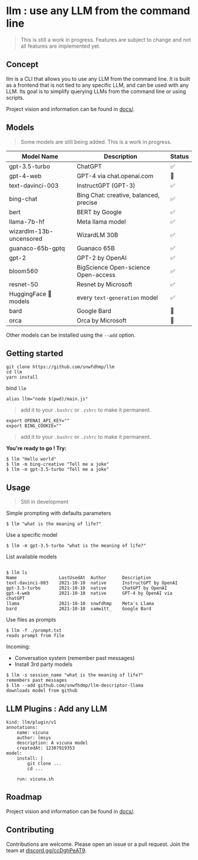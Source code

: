 # llm : use any LLM from the command line

> This is still a work in progress. Features are subject to change and not all features are implemented yet.

## Concept

llm is a CLI that allows you to use any LLM from the command line.
It is built as a frontend that is not tied to any specific LLM, and can be used with any LLM.
Its goal is to simplify querying LLMs from the command line or using scripts.

Project vision and information can be found in [docs/](docs/).

## Models

> Some models are still being added. This is a work in progress.

| Model Name                   | Description                                     | Status |
|------------------------------|-------------------------------------------------|--------|
| gpt-3.5-turbo                | ChatGPT                                         | ✅      |
| gpt-4-web                    | GPT-4 via chat.openai.com                       | 🔄      |
| text-davinci-003             | InstructGPT (GPT-3)                             | ✅      |
| bing-chat                    | Bing Chat: creative, balanced, precise          | ✅      |
| bert                         | BERT by Google                                  | ✅      |
| llama-7b-hf                  | Meta llama model                                | ✅      |
| wizardlm-13b-uncensored      | WizardLM 30B                                    | ✅      |
| guanaco-65b-gptq             | Guanaco 65B                                     | ✅      |
| gpt-2                        | GPT-2 by OpenAI                                 | ✅      |
| bloom560                     | BigScience Open-science Open-access             | ✅      |
| resnet-50                    | Resnet by Microsoft                             | ✅      |
| HuggingFace 🤗 models | every `text-generation` model | ✅      |
| bard                         | Google Bard                                     | 🔄      |
| orca                         | Orca by Microsoft                               | 🔄     |

Other models can be installed using the `--add` option.

## Getting started

```
git clone https://github.com/snwfdhmp/llm
cd llm
yarn install
```

bind `llm` 

```
alias llm="node $(pwd)/main.js"
```

> add it to your `.bashrc` or `.zshrc` to make it permanent.

```
export OPENAI_API_KEY=""
export BING_COOKIE=""
```

> add it to your `.bashrc` or `.zshrc` to make it permanent.

**You're ready to go ! Try:**

```
$ llm "Hello world"
$ llm -m bing-creative "Tell me a joke"
$ llm -m gpt-3.5-turbo "Tell me a joke"
```

## Usage

> Still in development

Simple prompting with defaults parameters

```
$ llm "what is the meaning of life?"
```

Use a specific model

```
$ llm -m gpt-3.5-turbo "what is the meaning of life?"
```

List available models

```

$ llm ls
Name				LastUsedAt	Author 		Description
text-davinci-003	2021-10-10 	native 		InstructGPT by OpenAI
gpt-3.5-turbo   	2021-10-10 	native 		ChatGPT by OpenAI
gpt-4-web          	2021-10-10 	native 		GPT-4 by OpenAI via chatGPT
llama   			2021-10-10 	snwfdhmp	Meta's Llama
bard       			2021-10-10 	samwitt_	Google Bard
```

Use files as prompts

```
$ llm -f ./prompt.txt
reads prompt from file
```

Incoming:

- Conversation system (remember past messages)
- Install 3rd party models

```
$ llm -s session_name "what is the meaning of life?"
remembers past messages
$ llm --add github.com/snwfhdmp/llm-descriptor-llama
downloads model from github
```

## LLM Plugins : Add any LLM

```
kind: llm/plugin/v1
annotations:
    name: vicuna
    author: lmsys
    description: A vicuna model
    createdAt: 12307919353
model:
    install: |
        git clone ...
        cd ...

    run: vicuna.sh
```

## Roadmap

Project vision and information can be found in [docs/](docs/).

## Contributing

Contributions are welcome. Please open an issue or a pull request.
Join the team at [discord.gg/ccDghPeAT9](https://discord.gg/ccDghPeAT9).
